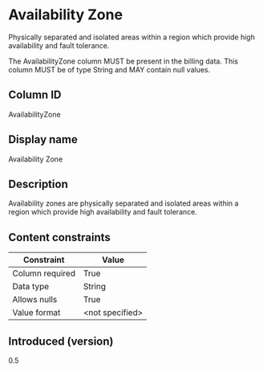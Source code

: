 # Availability Zone

Physically separated and isolated areas within a region which provide high availability and fault tolerance.

The AvailabilityZone column MUST be present in the billing data. This column MUST be of type String and MAY contain null values.

## Column ID

AvailabilityZone

## Display name

Availability Zone

## Description

Availability zones are physically separated and isolated areas within a region which provide high availability and fault tolerance.

## Content constraints

| Constraint      | Value           |
|-----------------|-----------------|
| Column required | True            |
| Data type       | String          |
| Allows nulls    | True            |
| Value format    | \<not specified> |

## Introduced (version)

0.5